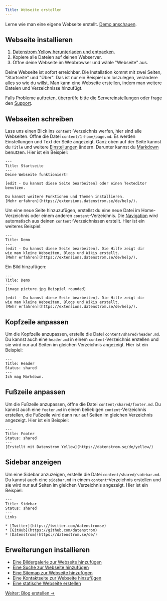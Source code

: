 ```yaml
---
Title: Webseite erstellen
---
```

Lerne wie man eine eigene Webseite erstellt. [Demo anschauen](/de/).

## Webseite installieren

1. [Datenstrom Yellow herunterladen und entpacken](https://github.com/datenstrom/yellow/archive/master.zip).
2. Kopiere alle Dateien auf deinen Webserver.
3. Öffne deine Webseite im Webbrowser und wähle "Webseite" aus.

Deine Webseite ist sofort erreichbar. Die Installation kommt mit zwei Seiten, "Startseite" und "Über". Das ist nur ein Beispiel um loszulegen, verändere alles so wie du willst. Man kann eine Webseite erstellen, indem man weitere Dateien und Verzeichnisse hinzufügt.

Falls Probleme auftreten, überprüfe bitte die [Servereinstellungen](server-configuration) oder frage den [Support](/de/help/).

## Webseiten schreiben

Lass uns einen Blick ins `content`-Verzeichnis werfen, hier sind alle Webseiten. Öffne die Datei `content/1-home/page.md`. Es werden Einstellungen und Text der Seite angezeigt. Ganz oben auf der Seite kannst du `Title` und weitere [Einstellungen](markdown-cheat-sheet#einstellungen) ändern. Darunter kannst du [Markdown](markdown-cheat-sheet) benutzen. Hier ist ein Beispiel:

```
---
Title: Startseite
---
Deine Webseite funktioniert!

[edit - Du kannst diese Seite bearbeiten] oder einen Texteditor benutzen.

Du kannst weitere Funktionen und Themen installieren.
[Mehr erfahren](https://extensions.datenstrom.se/de/help/).
```

Um eine neue Seite hinzuzufügen, erstellst du eine neue Datei im Home-Verzeichnis oder einem anderen `content`-Verzeichnis. Die [Navigation](adjusting-content) wird automatisch aus deinen `content`-Verzeichnissen erstellt. Hier ist ein weiteres Beispiel:

```
---
Title: Demo
---
[edit - Du kannst diese Seite bearbeiten]. Die Hilfe zeigt dir 
wie man kleine Webseiten, Blogs und Wikis erstellt.
[Mehr erfahren](https://extensions.datenstrom.se/de/help/).
```

Ein Bild hinzufügen:

```
---
Title: Demo
---
[image picture.jpg Beispiel rounded]

[edit - Du kannst diese Seite bearbeiten]. Die Hilfe zeigt dir 
wie man kleine Webseiten, Blogs und Wikis erstellt.
[Mehr erfahren](https://extensions.datenstrom.se/de/help/).
```

## Kopfzeile anpassen

Um die Kopfzeile anzupassen, erstelle die Datei `content/shared/header.md`. Du kannst auch eine `header.md` in einem `content`-Verzeichnis erstellen und sie wird nur auf Seiten im gleichen Verzeichnis angezeigt. Hier ist ein Beispiel:

```
---
Title: Header
Status: shared
---
Ich mag Markdown.
```

## Fußzeile anpassen

Um die Fußzeile anzupassen, öffne die Datei `content/shared/footer.md`. Du kannst auch eine `footer.md` in einem beliebigen `content`-Verzeichnis erstellen, die Fußzeile wird dann nur auf Seiten im gleichen Verzeichnis angezeigt. Hier ist ein Beispiel:

```
---
Title: Footer
Status: shared
---
[Erstellt mit Datenstrom Yellow](https://datenstrom.se/de/yellow/)
```

## Sidebar anzeigen

Um eine Sidebar anzuzeigen, erstelle die Datei `content/shared/sidebar.md`. Du kannst auch eine `sidebar.md` in einem `content`-Verzeichnis erstellen und sie wird nur auf Seiten im gleichen Verzeichnis angezeigt. Hier ist ein Beispiel:

```
---
Title: Sidebar
Status: shared
---
Links

* [Twitter](https://twitter.com/datenstromse)
* [GitHub](https://github.com/datenstrom)
* [Datenstrom](https://datenstrom.se/de/)
```

## Erweiterungen installieren

* [Eine Bildergalerie zur Webseite hinzufügen](https://github.com/datenstrom/yellow-extensions/tree/master/features/gallery)
* [Eine Suche zur Webseite hinzufügen](https://github.com/datenstrom/yellow-extensions/tree/master/features/search)
* [Eine Sitemap zur Webseite hinzufügen](https://github.com/datenstrom/yellow-extensions/tree/master/features/sitemap)
* [Eine Kontaktseite zur Webseite hinzufügen](https://github.com/datenstrom/yellow-extensions/tree/master/features/contact)
* [Eine statische Webseite erstellen](server-configuration#statische-webseite)

[Weiter: Blog erstellen →](how-to-make-a-blog)
